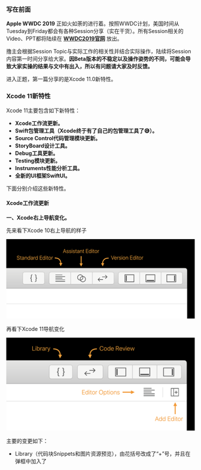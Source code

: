 ### 写在前面
**Apple WWDC 2019** 正如火如荼的进行着。按照WWDC计划，美国时间从Tuesday到Friday都会有各种Session分享（实在干货）。所有Session相关的Video、PPT都将陆续在 **[WWDC2019官网](https://developer.apple.com/wwdc19/schedule/#!/)** 放出。

撸主会根据Session Topic与实际工作的相关性并结合实际操作，陆续将Session内容第一时间分享给大家。**因Beta版本的不稳定以及操作姿势的不同，可能会导致大家实操的结果与文中有出入，所以有问题请大家及时反馈。**

进入正题，第一篇分享的是Xcode 11.0新特性。  

### Xcode 11新特性

Xcode 11主要包含如下新特性：

* **Xcode工作流更新。**
* **Swift包管理工具（Xcode终于有了自己的包管理工具了😅）。**
* **Source Control代码管理模块更新。**
* **StoryBoard设计工具。**
* **Debug工具更新。**
* **Testing模块更新。**
* **Instruments性能分析工具。**
* **全新的UI框架SwiftUI。**

下面分别介绍这些新特性。

#### Xcode工作流更新

**一、Xcode右上导航变化。**

先来看下Xcode 10右上导航的样子  

![](https://github.com/Lobster-King/AppArticles/raw/master/WWDC%202019%20Tutorials/xcode10navi.png)

再看下Xcode 11导航变化  

![](https://raw.githubusercontent.com/Lobster-King/AppArticles/master/WWDC%202019%20Tutorials/xcode11navi.png)

主要的变更如下：

* Library（代码块Snippets和图片资源预览），由花括号改成了“+”号，并且在弹框中加入了



